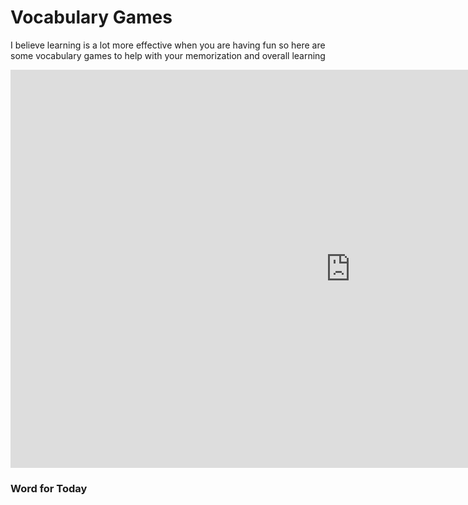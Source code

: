<h1>Vocabulary Games</h1>
<p>I believe learning is a lot more effective when you are having fun so here are some vocabulary games to help with your memorization and overall learning</p>

<iframe src="https://amayazemmanuel.h5p.com/content/1291194507686359497/embed" width="1088" height="637" frameborder="0" allowfullscreen="allowfullscreen" allow="geolocation *; microphone *; camera *; midi *; encrypted-media *"></iframe><script src="https://amayazemmanuel.h5p.com/js/h5p-resizer.js" charset="UTF-8"></script>

<h3>Word for Today</h3>
<p id="quote"></p>
<script>
var idioms = [ 
'Lunes = Monday.', 
'Martes = Tuesday.', 
'Miércoles = Wednesday.',    
'Jueves = Thursday.',
'Viernes = Friday.',
'Sábado = Saturday.'
'Domingo = Sunday.', 
'Enero = January.', 
'Febrero = February.',    
'Marzo = March.',
'Abril = April.',
'Mayo = May.'
'Junio = June.', 
'Julio = July.', 
'Agosto = August.',    
'Septiembre = September.',
'Octubre = October.',
'Noviembre = November.'
'Diciembre = December.', 
];

var examples = [
'Example: <i>Lunes = Monday.</i>', 
'Example: <i>Martes = Tuesday.</i>', 
'Example: <i>Miércoles = Wednesday.</i>',
'Example: <i>Jueves = Thursday.</i>',
'Example: <i>Viernes = Friday.</i>',
'Example: <i>Sábado = Saturday.</i>'
'Example: <i>Domingo = Sunday.</i>', 
'Example: <i>Enero = January.</i>', 
'Example: <i>Febrero = February.</i>',
'Example: <i>Marzo = March.</i>',
'Example: <i>Abril = April.</i>',
'Example: <i>Mayo = May.</i>'
'Example: <i>Junio = June.</i>', 
'Example: <i>Julio = July.</i>', 
'Example: <i>Agosto = August.</i>',
'Example: <i>JSeptiembre = September.</i>',
'Example: <i>Octubre = October.</i>',
'Example: <i>Noviembre = November.</i>'
'Example: <i>Diciembre = December.</i>'
];

var quoteNo;
var idiomNo;
function loadQuote() {
    idiomNo = Math.floor(Math.random() * (idioms.length));
    if(idiomNo !== quoteNo) {
    //alert(quotes[quoteNo]);
    	document.getElementById("quote").innerHTML = "<dt>" + idioms[idiomNo] + "</dt>" + "<dd>" + examples[idiomNo] + "</dd>";
   	quoteNo = idiomNo;
    	return quoteNo;
    	}
    	else {
    	loadQuote();
    	}
	}
loadQuote();
</script>
